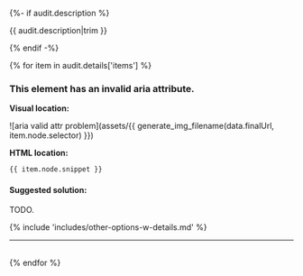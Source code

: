 {%- if audit.description %}

{{ audit.description|trim }}

{% endif -%}

{% for item in audit.details['items'] %}

### This element has an invalid aria attribute.

__Visual location:__

![aria valid attr problem](assets/{{ generate_img_filename(data.finalUrl, item.node.selector) }})


__HTML location:__

```html
{{ item.node.snippet }}
```

#### Suggested solution:

TODO.

{% include 'includes/other-options-w-details.md' %}

<hr>

<br>
{% endfor %}